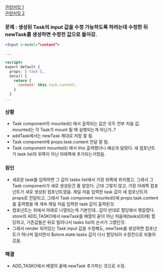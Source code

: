 [관련커밋 1](https://github.com/SeongheeJeon/VueNuxtStudy/commit/c230e9b81126faf8f9ccfdefa4a5f5bc691a64bf)  
[관련커밋 2](https://github.com/SeongheeJeon/VueNuxtStudy/commit/8d89ffb6e4f7ccb3f1dd9bb8bfcc4e1144a33ba1)  

### 문제 : 생성된 Task의 input 값을 수정 가능하도록 하려는데 수정한 뒤 newTask를 생성하면 수정전 값으로 돌아감.

```jsx
<Input v-model=”content”>

...

<script>
export default {
  props: ['task'],
  data() {
    return {
      content: this.task.content,
    }
  }
...
```

### 상황

- Task component의 mounted() 에서 출력되는 값은 모두 전부 처음 값. mounted는 각 Task가 mount 될 때 실행되는게 아닌가..?
- addTask에서는 newTask 제대로 저장 잘 됨.
- Task component에 props.task.content 전달 잘 됨.
- Task component mounted() 에서 this 출력했더니 예상과 달랐다. 새 컴포넌트가 task list의 위쪽이 아닌 아래쪽에 추가되는거였음.

### 원인

- 새로운 task를 입력하면 그 값이 tasks list에서 가장 위쪽에 위치했고, 그래서 그 Task component가 새로 생성된건 줄 알았다. 근데 그렇지 않고, 가장 아래쪽 컴포넌트가 새로 생성된 컴포넌트였음. 제일 처음 입력한 task 값이 새 컴포넌트의 props로 전달되고, 그래서 Task component mounted()에 props.task.content를 출력했을 때 계속 제일 처음 입력한 task 값이 출력된것.
- 컴포넌트는 위에서 아래로 나열되는게 기본인데.. 값이 반대로 할당돼서 헷갈렸다. store의 ADD_TASK()에서 newTask를 배열의 끝이 아닌 처음에(tasks[0]에) 할당하고, 기존값들은 뒤로 밀려나서 tasks list의 순서가 그랬던것.
- 그래서 render 되어있는 Task input 값을 수정해도, newTask를 생성하면 컴포넌트가 하나씩 밀리면서 $store.state.tasks 값이 다시 할당되어 수정전으로 되돌아갔음.

### 해결

- ADD_TASK()에서 배열의 끝에 newTask 추가하는 것으로 수정.
